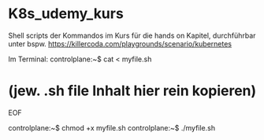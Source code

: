 # K8s_udemy_kurs
Shell scripts der Kommandos im Kurs für die hands on Kapitel, durchführbar unter bspw. https://killercoda.com/playgrounds/scenario/kubernetes

Im Terminal:
  controlplane:~$  cat <<EOF > myfile.sh
  # (jew. .sh file Inhalt hier rein kopieren)
  EOF
  
  controlplane:~$  chmod +x myfile.sh
  controlplane:~$  ./myfile.sh
